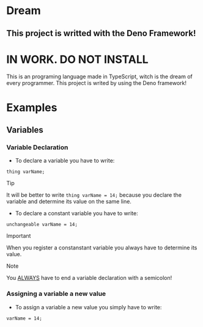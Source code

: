 # Dream
## This project is writted with the Deno Framework!
# IN WORK. DO NOT INSTALL
This is an programing language made in TypeScript, witch is the dream of every programmer. This project is writed by using the Deno framework!

# Examples
## Variables
### Variable Declaration
- To declare a variable you have to write:
```
thing varName;
```
> [!TIP]
> It will be better to write `thing varName = 14;` because you declare the variable and determine its value on the same line.
- To declare a constant variable you have to write:
```
unchangeable varName = 14;
```
> [!IMPORTANT]
> When you register a constanstant variable you always have to determine its value.

> [!NOTE]
> You <ins>ALWAYS</ins> have to end a variable declaration with a semicolon!

 
### Assigning a variable a new value
- To assign a variable a new value you simply have to write:
```
varName = 14;
```
 <!-- See in the code does it end with a semicilon -->
